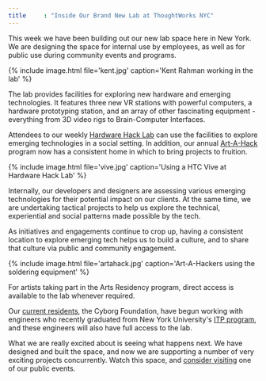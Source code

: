 ```yaml
---
title     : "Inside Our Brand New Lab at ThoughtWorks NYC"
---
```

This week we have been building out our new lab space here in New York. We are designing the space for internal use by employees, as well as for public use during community events and programs.

{% include image.html file='kent.jpg'
   caption='Kent Rahman working in the lab' %}

The lab provides facilities for exploring new hardware and emerging technologies. It features three new VR stations with powerful computers, a hardware prototyping station, and an array of other fascinating equipment - everything from 3D video rigs to Brain-Computer Interfaces.

<!--excerpt-ends-->

Attendees to our weekly <a href="https://hardwarehacklab.io/">Hardware Hack Lab</a> can use the facilities to explore emerging technologies in a social setting. In addition, our annual <a href="https://artahack.io/">Art-A-Hack</a> program now has a consistent home in which to bring projects to fruition.

{% include image.html file='vive.jpg'
   caption='Using a HTC Vive at Hardware Hack Lab' %}

Internally, our developers and designers are assessing various emerging technologies for their potential impact on our clients. At the same time, we are undertaking tactical projects to help us explore the technical, experiential and social patterns made possible by the tech.

As initiatives and engagements continue to crop up, having a consistent location to explore emerging tech helps us to build a culture, and to share that culture via public and community engagement.

{% include image.html file='artahack.jpg'
   caption='Art-A-Hackers using the soldering equipment' %}

For artists taking part in the Arts Residency program, direct access is available to the lab whenever required.

Our <a href="/blog/introducing-cyborg-foundation/">current residents</a>, the Cyborg Foundation, have begun working with engineers who recently graduated from New York University's <a href="http://tisch.nyu.edu/itp">ITP program</a>, and these engineers will also have full access to the lab.

What we are really excited about is seeing what happens next. We have designed and built the space, and now we are supporting a number of very exciting projects concurrently. Watch this space, and <a href="https://hardwarehacklab.io/join/">consider visiting</a> one of our public events.